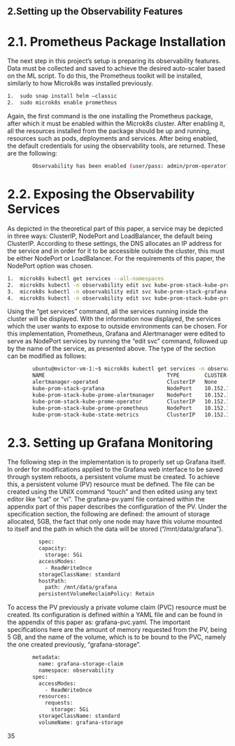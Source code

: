 ## 2.Setting up the Observability Features

# 2.1. Prometheus Package Installation 

The next step in this project’s setup is preparing its observability features. Data must be collected and saved to achieve the desired auto-scaler based on the ML script. To do this, the Prometheus toolkit will be installed, similarly to how Microk8s was installed previously.

```bash
1.	sudo snap install helm –classic
2.	sudo microk8s enable prometheus
```
Again, the first command is the one installing the Prometheus package, after which it must be enabled within the Microk8s cluster. After enabling it, all the resources installed from the package should be up and running, resources such as pods, deployments and services. After being enabled, the default credentials for using the observability tools, are returned. These are the following:

```bash
        Observability has been enabled (user/pass: admin/prom-operator)
```

# 2.2. Exposing the Observability Services

As depicted in the theoretical part of this paper, a service may be depicted in three ways: ClusterIP, NodePort and LoadBalancer, the default being ClusterIP. According to these settings, the DNS allocates an IP address for the service and in order for it to be accessible outside the cluster, this must be either NodePort or LoadBalancer. For the requirements of this paper, the NodePort option was chosen.


```bash
1.	microk8s kubectl get services --all-namespaces
2.	microk8s kubectl -n observability edit svc kube-prom-stack-kube-prome-prometheus 
3.	microk8s kubectl -n observability edit svc kube-prom-stack-grafana 
4.	microk8s kubectl -n observability edit svc kube-prom-stack-kube-prome-alertmanager
```
Using the “get services” command, all the services running inside the cluster will be displayed. With the information now displayed, the services which the user wants to expose to outside environments can be chosen. For this implementation, Prometheus, Grafana and Alertmanager were edited to serve as NodePort services by running the “edit svc” command, followed up by the name of the service, as presented above. The type of the section can be modified as follows:

```bash
        ubuntu@mvictor-vm-1:~$ microk8s kubectl get services -n observability
        NAME                                       TYPE        CLUSTER-IP       EXTERNAL-IP   PORT(S)                                                                                                                       AGE
        alertmanager-operated                      ClusterIP   None             <none>        9093/TCP,9094/TCP,9094/UDP                                                                                                    9d
        kube-prom-stack-grafana                    NodePort    10.152.183.185   <none>        80:32612/TCP                                                                                                                  9d
        kube-prom-stack-kube-prome-alertmanager    NodePort    10.152.183.194   <none>        9093:30318/TCP                                                                                                                9d
        kube-prom-stack-kube-prome-operator        ClusterIP   10.152.183.131   <none>        443/TCP                                                                                                                       9d
        kube-prom-stack-kube-prome-prometheus      NodePort    10.152.183.253   <none>        9090:31628/TCP                                                                                                                9d
        kube-prom-stack-kube-state-metrics         ClusterIP   10.152.183.162   <none>        8080/TCP                                                                                                                      9d
```
# 2.3. Setting up Grafana Monitoring

The following step in the implementation is to properly set up Grafana itself. In order for modifications applied to the Grafana web interface to be saved through system reboots, a persistent volume must be created. To achieve this, a persistent volume (PV) resource must be defined. The file can be created using the UNIX command “touch” and then edited using any text editor like “cat” or “vi”. The grafana-pv.yaml file contained within the appendix part of this paper describes the configuration of the PV. Under the specification section, the following are defined: the amount of storage allocated, 5GB, the fact that only one node may have this volume mounted to itself and the path in which the data will be stored (“/mnt/data/grafana”). 

```bash
          spec:
          capacity:
            storage: 5Gi
          accessModes:
            - ReadWriteOnce
          storageClassName: standard
          hostPath:
            path: /mnt/data/grafana
          persistentVolumeReclaimPolicy: Retain
```

To access the PV previously a private volume claim (PVC) resource must be created. Its configuration is defined within a YAML file and can be found in the appendix of this paper as: grafana-pvc.yaml. The important specifications here are the amount of memory requested from the PV, being 5 GB, and the name of the volume, which is to be bound to the PVC, namely the one created previously, “grafana-storage”.

```bash
        metadata:
          name: grafana-storage-claim
          namespace: observability
        spec:
          accessModes:
            - ReadWriteOnce
          resources:
            requests:
              storage: 5Gi
          storageClassName: standard
          volumeName: grafana-storage
```

35

